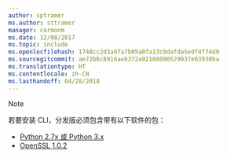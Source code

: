 ```yaml
---
author: sptramer
ms.author: sttramer
manager: carmonm
ms.date: 12/08/2017
ms.topic: include
ms.openlocfilehash: 1748cc2d3a97a7b05a0fa13c9dafda5edf4f74d9
ms.sourcegitcommit: ae72b6c8916aeb372a92188090529037e63930ba
ms.translationtype: HT
ms.contentlocale: zh-CN
ms.lasthandoff: 04/28/2018
---
```

> [!NOTE]
> 若要安装 CLI，分发版必须包含带有以下软件的包：
> * [Python 2.7x 或 Python 3.x](https://ww.python.org/downloads/)
> * [OpenSSL 1.0.2](https://www.openssl.org/source/)
